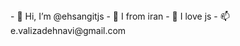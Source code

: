<Github>
- 👋 Hi, I’m @ehsangitjs
- 👀 I from iran
- 💞️ I love js
- 📫 e.valizadehnavi@gmail.com
</Github>
